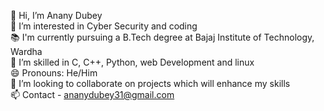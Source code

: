 
👋 Hi, I’m Anany Dubey  
👀 I’m interested in Cyber Security and coding  
📚 I'm currently pursuing a B.Tech degree at Bajaj Institute of Technology, Wardha  
🌱 I’m skilled in C, C++, Python, web Development and linux  
😄 Pronouns: He/Him  
👯 I’m looking to collaborate on projects which will enhance my skills  
📫 Contact - ananydubey31@gmail.com  




